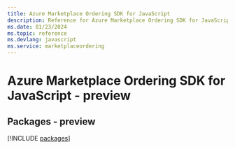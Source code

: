```yaml
---
title: Azure Marketplace Ordering SDK for JavaScript
description: Reference for Azure Marketplace Ordering SDK for JavaScript
ms.date: 01/23/2024
ms.topic: reference
ms.devlang: javascript
ms.service: marketplaceordering
---
```

# Azure Marketplace Ordering SDK for JavaScript - preview
## Packages - preview
[!INCLUDE [packages](marketplace-ordering-index.md)]